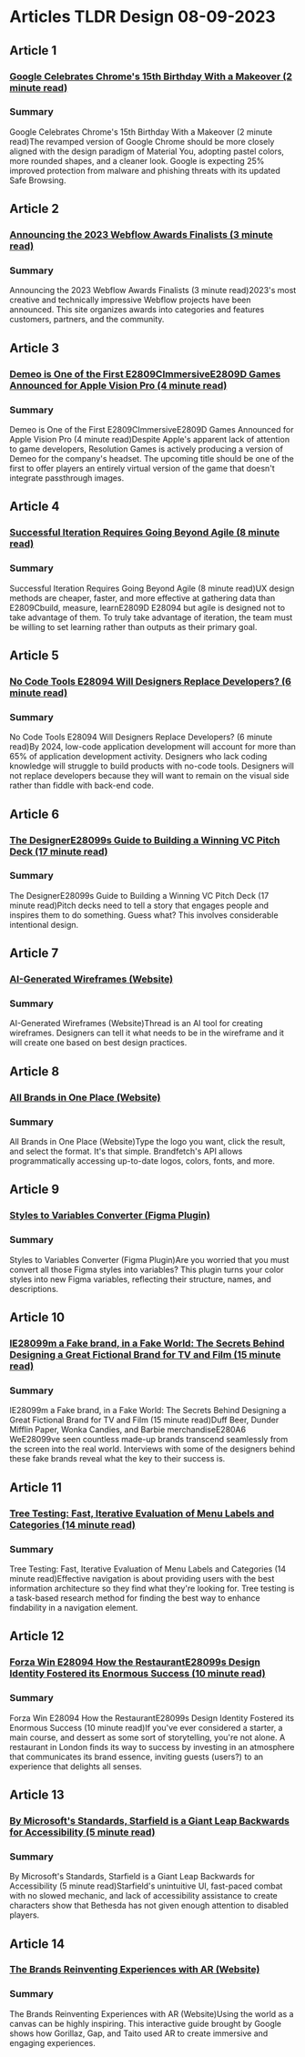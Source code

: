 # Articles TLDR Design 08-09-2023

## Article 1
### [Google Celebrates Chrome's 15th Birthday With a Makeover (2 minute read)](no_url)
### Summary 
 Google Celebrates Chrome's 15th Birthday With a Makeover (2 minute read)The revamped version of Google Chrome should be more closely aligned with the design paradigm of Material You, adopting pastel colors, more rounded shapes, and a cleaner look. Google is expecting 25% improved protection from malware and phishing threats with its updated Safe Browsing.

## Article 2
### [Announcing the 2023 Webflow Awards Finalists (3 minute read)](no_url)
### Summary 
 Announcing the 2023 Webflow Awards Finalists (3 minute read)2023's most creative and technically impressive Webflow projects have been announced. This site organizes awards into categories and features customers, partners, and the community.

## Article 3
### [Demeo is One of the First E2809CImmersiveE2809D Games Announced for Apple Vision Pro (4 minute read)](no_url)
### Summary 
 Demeo is One of the First E2809CImmersiveE2809D Games Announced for Apple Vision Pro (4 minute read)Despite Apple's apparent lack of attention to game developers, Resolution Games is actively producing a version of Demeo for the company's headset. The upcoming title should be one of the first to offer players an entirely virtual version of the game that doesn't integrate passthrough images.

## Article 4
### [Successful Iteration Requires Going Beyond Agile (8 minute read)](no_url)
### Summary 
 Successful Iteration Requires Going Beyond Agile (8 minute read)UX design methods are cheaper, faster, and more effective at gathering data than E2809Cbuild, measure, learnE2809D E28094 but agile is designed not to take advantage of them. To truly take advantage of iteration, the team must be willing to set learning rather than outputs as their primary goal.</span>

## Article 5
### [No Code Tools E28094 Will Designers Replace Developers? (6 minute read)](no_url)
### Summary 
 No Code Tools E28094 Will Designers Replace Developers? (6 minute read)By 2024, low-code application development will account for more than 65% of application development activity. Designers who lack coding knowledge will struggle to build products with no-code tools. Designers will not replace developers because they will want to remain on the visual side rather than fiddle with back-end code.

## Article 6
### [The DesignerE28099s Guide to Building a Winning VC Pitch Deck (17 minute read)](no_url)
### Summary 
 The DesignerE28099s Guide to Building a Winning VC Pitch Deck (17 minute read)Pitch decks need to tell a story that engages people and inspires them to do something. Guess what? This involves considerable intentional design.

## Article 7
### [AI-Generated Wireframes (Website)](no_url)
### Summary 
 AI-Generated Wireframes (Website)Thread is an AI tool for creating wireframes. Designers can tell it what needs to be in the wireframe and it will create one based on best design practices.

## Article 8
### [All Brands in One Place (Website)](no_url)
### Summary 
 All Brands in One Place (Website)Type the logo you want, click the result, and select the format. It's that simple. Brandfetch's API allows programmatically accessing up-to-date logos, colors, fonts, and more.

## Article 9
### [Styles to Variables Converter (Figma Plugin)](no_url)
### Summary 
 Styles to Variables Converter (Figma Plugin)Are you worried that you must convert all those Figma styles into variables? This plugin turns your color styles into new Figma variables, reflecting their structure, names, and descriptions.

## Article 10
### [IE28099m a Fake brand, in a Fake World: The Secrets Behind Designing a Great Fictional Brand for TV and Film (15 minute read)](no_url)
### Summary 
 IE28099m a Fake brand, in a Fake World: The Secrets Behind Designing a Great Fictional Brand for TV and Film (15 minute read)Duff Beer, Dunder Mifflin Paper, Wonka Candies, and Barbie merchandiseE280A6 WeE28099ve seen countless made-up brands transcend seamlessly from the screen into the real world. Interviews with some of the designers behind these fake brands reveal what the key to their success is.

## Article 11
### [Tree Testing: Fast, Iterative Evaluation of Menu Labels and Categories (14 minute read)](no_url)
### Summary 
 Tree Testing: Fast, Iterative Evaluation of Menu Labels and Categories (14 minute read)Effective navigation is about providing users with the best information architecture so they find what they're looking for. Tree testing is a task-based research method for finding the best way to enhance findability in a navigation element.

## Article 12
### [Forza Win E28094 How the RestaurantE28099s Design Identity Fostered its Enormous Success (10 minute read)](no_url)
### Summary 
 Forza Win E28094 How the RestaurantE28099s Design Identity Fostered its Enormous Success (10 minute read)If you've ever considered a starter, a main course, and dessert as some sort of storytelling, you're not alone. A restaurant in London finds its way to success by investing in an atmosphere that communicates its brand essence, inviting guests (users?) to an experience that delights all senses.

## Article 13
### [By Microsoft's Standards, Starfield is a Giant Leap Backwards for Accessibility (5 minute read)](no_url)
### Summary 
 By Microsoft's Standards, Starfield is a Giant Leap Backwards for Accessibility (5 minute read)Starfield's unintuitive UI, fast-paced combat with no slowed mechanic, and lack of accessibility assistance to create characters show that Bethesda has not given enough attention to disabled players.

## Article 14
### [The Brands Reinventing Experiences with AR (Website)](no_url)
### Summary 
 The Brands Reinventing Experiences with AR (Website)Using the world as a canvas can be highly inspiring. This interactive guide brought by Google shows how Gorillaz, Gap, and Taito used AR to create immersive and engaging experiences.


